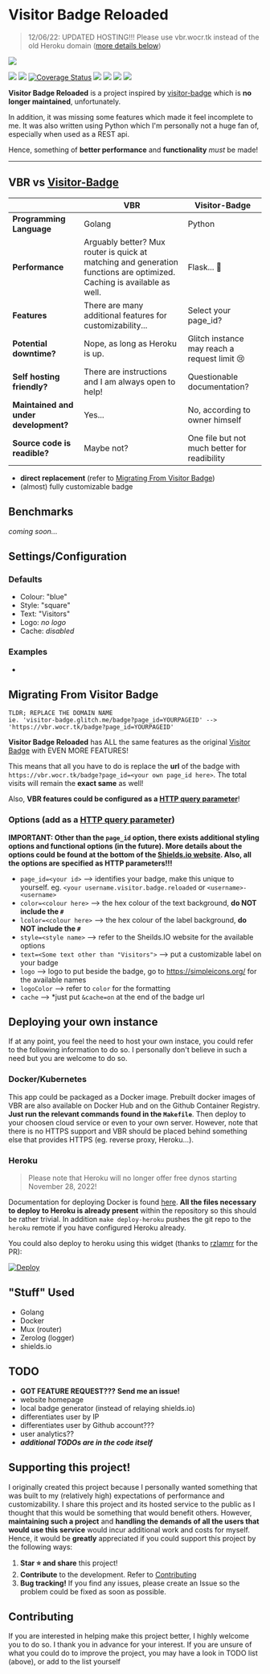 # Visitor Badge Reloaded

> 12/06/22: UPDATED HOSTING!!! Please use vbr.wocr.tk instead of the old Heroku domain ([more details below]())


![](https://vbr.wocrk.tk/badge?page_id=visitor-badge-reloaded-visitors&color=55acb7&style=for-the-badge&logo=Github)

[![](https://goreportcard.com/badge/github.com/Nathan13888/VisitorBadgeReloaded)](https://goreportcard.com/report/github.com/Nathan13888/VisitorBadgeReloaded)
[![](https://img.shields.io/badge/License-MIT%202.0-blue.svg)](https://github.com/Nathan13888/VisitorBadgeReloaded/blob/master/LICENSE)
[![Coverage Status](https://coveralls.io/repos/github/Nathan13888/VisitorBadgeReloaded/badge.svg?branch=master)](https://coveralls.io/github/Nathan13888/VisitorBadgeReloaded?branch=master)
![](https://img.shields.io/github/issues-raw/Nathan13888/VisitorBadgeReloaded?label=Issues)
![](https://img.shields.io/github/issues-closed-raw/Nathan13888/VisitorBadgeReloaded?label=Closed+Issues)
![](https://img.shields.io/github/issues-pr-raw/Nathan13888/VisitorBadgeReloaded?label=Open+PRs)
![](https://img.shields.io/github/issues-pr-closed-raw/Nathan13888/VisitorBadgeReloaded?label=Closed+PRs)

**Visitor Badge Reloaded** is a project inspired by [visitor-badge](https://github.com/jwenjian/visitor-badge) which is __no longer maintained__, unfortunately.

In addition, it was missing some features which made it feel incomplete to me. It was also written using Python which I'm personally not a huge fan of, especially when used as a REST api.

Hence, something of **better performance** and **functionality** *must* be made!

---

## VBR vs [Visitor-Badge](https://github.com/jwenjian/visitor-badge)
|   | VBR | Visitor-Badge |
--- | --- | ---
| **Programming Language** | Golang | Python |
| **Performance** | Arguably better? Mux router is quick at matching and generation functions are optimized. Caching is available as well. | Flask... 🤔 |
| **Features** | There are many additional features for customizability... | Select your page_id? |
| **Potential downtime?** | Nope, as long as Heroku is up. | Glitch instance may reach a request limit 😢 |
| **Self hosting friendly?** | There are instructions and I am always open to help! | Questionable documentation? |
| **Maintained and under development?** | Yes... | No, according to owner himself |
| **Source code is readible?** | Maybe not? | One file but not much better for readibility |

- **direct replacement** (refer to [Migrating From Visitor Badge](#migrating-from-visitor-badge))
- (almost) fully customizable badge

## Benchmarks
*coming soon...*

## Settings/Configuration
### Defaults
- Colour: "blue"
- Style: "square"
- Text: "Visitors"
- Logo: *no logo*
- Cache: *disabled*

### Examples
- 

## Migrating From Visitor Badge
```
TLDR; REPLACE THE DOMAIN NAME
ie. 'visitor-badge.glitch.me/badge?page_id=YOURPAGEID' --> 'https://vbr.wocr.tk/badge?page_id=YOURPAGEID'
```
**Visitor Badge Reloaded** has ALL the same features as the original [Visitor Badge](https://github.com/jwenjian/visitor-badge) with EVEN MORE FEATURES!

This means that all you have to do is replace the __url__ of the badge with `https://vbr.wocr.tk/badge?page_id=<your own page_id here>`. The total visits will remain the **exact same** as well!

Also, **VBR features could be configured as a [HTTP query parameter](https://en.wikipedia.org/wiki/Query_string)**!

### Options (add as a [HTTP query parameter](https://en.wikipedia.org/wiki/Query_string))
**IMPORTANT: Other than the `page_id` option, there exists additional styling options and functional options (in the future). More details about the options could be found at the bottom of the [Shields.io website](https://shields.io/). Also, all the options are specified as HTTP parameters!!!**
- `page_id=<your id>` --> identifies your badge, make this unique to yourself. eg. `<your username.visitor.badge.reloaded` or `<username>-<username>`
- `color=<colour here>` --> the hex colour of the text background, **do NOT include the `#`**
- `lcolor=<colour here>` --> the hex colour of the label background, **do NOT include the `#`**
- `style=<style name>` --> refer to the Sheilds.IO website for the available options
- `text=<Some text other than "Visitors">` --> put a customizable label on your badge
- `logo` --> logo to put beside the badge, go to https://simpleicons.org/ for the available names
- `logoColor` --> refer to `color` for the formatting
- `cache` --> *just put `&cache=on` at the end of the badge url

## Deploying your own instance
If at any point, you feel the need to host your own instace, you could refer to the following information to do so. I personally don't believe in such a need but you are welcome to do so.

### Docker/Kubernetes
This app could be packaged as a Docker image. Prebuilt docker images of VBR are also available on Docker Hub and on the Github Container Registry. __Just run the relevant commands found in the `Makefile`__. Then deploy to your choosen cloud service or even to your own server. However, note that there is no HTTPS support and VBR should be placed behind something else that provides HTTPS (eg. reverse proxy, Heroku...).

### Heroku

> Please note that Heroku will no longer offer free dynos starting November 28, 2022!

Documentation for deploying Docker is found [here](https://devcenter.heroku.com/articles/build-docker-images-heroku-yml). **All the files necessary to deploy to Heroku is already present** within the repository so this should be rather trivial. In addition `make deploy-heroku` pushes the git repo to the `heroku` remote if you have configured Heroku already.

You could also deploy to heroku using this widget (thanks to [rzlamrr](https://github.com/rzlamrr) for the PR):

[![Deploy](https://www.herokucdn.com/deploy/button.svg)](https://heroku.com/deploy)

## "Stuff" Used
- Golang
- Docker
- Mux (router)
- Zerolog (logger)
- shields.io

## TODO
- **GOT FEATURE REQUEST???** __Send me an issue!__
- website homepage
- local badge generator (instead of relaying shields.io)
- differentiates user by IP
- differentiates user by Github account???
- user analytics??
- __*additional TODOs are in the code itself*__

## Supporting this project!
I originally created this project because I personally wanted something that was built to my (relatively high) expectations of performance and customizability. I share this project and its hosted service to the public as I thought that this would be something that would benefit others. However, __maintaining such a project__ and __handling the demands of all the users that would use this service__ would incur additional work and costs for myself. Hence, it would be **greatly** appreciated if you could support this project by the following ways:
1. **Star ⭐ and share** this project!
2. **Contribute** to the development. Refer to [Contributing](#Contributing)
3. **Bug tracking!** If you find any issues, please create an Issue so the problem could be fixed as soon as possible.

## Contributing
If you are interested in helping make this project better, I highly welcome you to do so. I thank you in advance for your interest. If you are unsure of what you could do to improve the project, you may have a look in TODO list (above), or add to the list yourself
